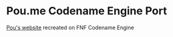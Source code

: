 # Pou.me Codename Engine Port
 [Pou's website](https://www.pou.me) recreated on FNF Codename Engine
